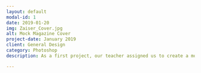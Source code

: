 ```yaml
---
layout: default
modal-id: 1
date: 2019-01-20
img: Zaiser_Cover.jpg
alt: Mock Magazine Cover
project-date: January 2019
client: General Design
category: Photoshop
description: As a first project, our teacher assigned us to create a mock magazine cover. This allowed us to show some of our pre-knowledge of photoshop, and any design elements we may already have a grasp of.

---
```


